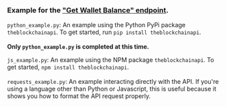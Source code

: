 ### Example for the <a href="https://docs.theblockchainapi.com/#tag/Solana-Wallet/paths/~1v1~1solana~1wallet~1balance/get">"Get Wallet Balance" endpoint</a>.

`python_example.py`: An example using the Python PyPi package `theblockchainapi`. To get started, run `pip install theblockchainapi`.<br/><br/>
<b>Only `python_example.py` is completed at this time.</b>

`js_example.py`: An example using the NPM package `theblockchainapi`. To get started, `npm install theblockchainapi`.<br/><br/>
`requests_example.py`: An example interacting directly with the API. If you're using a language other than Python or Javascript, this is useful because it shows you how to format the API request properly.<br/><br/>